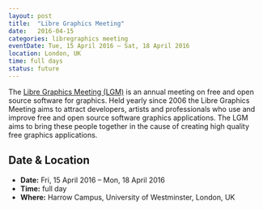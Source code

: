 ```yaml
---
layout: post
title:  "Libre Graphics Meeting"
date:   2016-04-15
categories: libregraphics meeting
eventDate: Tue, 15 April 2016 – Sat, 18 April 2016
location: London, UK
time: full days
status: future
---
```


The [Libre Graphics Meeting (LGM)](http://libregraphicsmeeting.org/2016/) is an annual meeting on free and open source software for graphics.
Held yearly since 2006 the Libre Graphics Meeting aims to attract developers, artists and professionals who use and improve free and open source software graphics applications. The LGM aims to bring these people together in the cause of creating high quality free graphics applications.



## Date & Location

- **Date:** Fri, 15 April 2016 – Mon, 18 April 2016
- **Time:** full day
- **Where:** Harrow Campus, University of Westminster, London, UK
